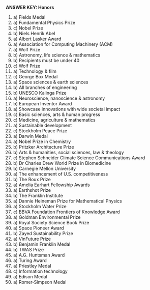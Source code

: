 **ANSWER KEY: Honors**

1. a) Fields Medal
2. a) Fundamental Physics Prize
3. c) Nobel Prize
4. b) Niels Henrik Abel
5. a) Albert Lasker Award
6. a) Association for Computing Machinery (ACM)
7. a) Wolf Prize
8. b) Astronomy, life science & mathematics
9. b) Recipients must be under 40
10. c) Wolf Prize
11. a) Technology & film
12. c) George Box Medal
13. a) Space sciences & earth sciences
14. b) All branches of engineering
15. b) UNESCO Kalinga Prize
16. a) Neuroscience, nanoscience & astronomy
17. b) European Inventor Award
18. a) Showcase innovations with wide societal impact
19. c) Basic sciences, arts & human progress
20. c) Medicine, agriculture & mathematics
21. a) Sustainable development
22. c) Stockholm Peace Prize
23. a) Darwin Medal
24. a) Nobel Prize in Chemistry
25. b) Pritzker Architecture Prize
26. b) Arts & humanities, social sciences, law & theology
27. c) Stephen Schneider Climate Science Communications Award
28. b) Dr Charles Drew World Prize in Biomedicine
29. b) Carnegie Mellon University
30. a) The enhancement of U.S. competitiveness
31. b) The Roux Prize
32. a) Amelia Earhart Fellowship Awards
33. a) Earthshot Prize
34. b) The Franklin Institute
35. a) Dannie Heineman Prize for Mathematical Physics
36. a) Stockholm Water Prize
37. c) BBVA Foundation Frontiers of Knowledge Award
38. a) Goldman Environmental Prize
39. a) Royal Society Science Book Prize
40. a) Space Pioneer Award
41. b) Zayed Sustainability Prize
42. a) VinFuture Prize
43. b) Benjamin Franklin Medal
44. b) TWAS Prize
45. a) A.G. Huntsman Award
46. a) Turing Award
47. a) Priestley Medal
48. c) Information technology
49. a) Edison Medal
50. a) Romer‑Simpson Medal 